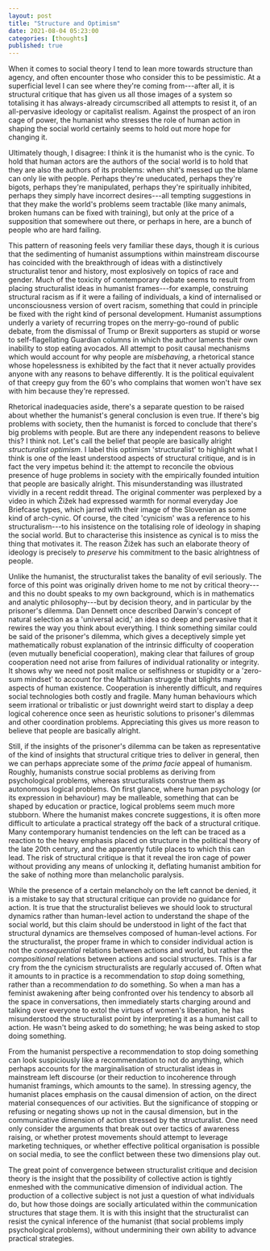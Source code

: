 ```yaml
---
layout: post
title: "Structure and Optimism"
date: 2021-08-04 05:23:00
categories: [thoughts]
published: true
---
```


When it comes to social theory I tend to lean more towards structure than agency, and often encounter those who consider this to be pessimistic. At a superficial level I can see where they're coming from---after all, it is structural critique that has given us all those images of a system so totalising it has always-already circumscribed all attempts to resist it, of an all-pervasive ideology or capitalist realism. Against the prospect of an iron cage of power, the humanist who stresses the role of human action in shaping the social world certainly seems to hold out more hope for changing it.

<!--more-->

Ultimately though, I disagree: I think it is the humanist who is the cynic. To hold that human actors are the authors of the social world is to hold that they are also the authors of its problems: when shit's messed up the blame can only lie with people. Perhaps they're uneducated, perhaps they're bigots, perhaps they're manipulated, perhaps they're spiritually inhibited, perhaps they simply have incorrect desires---all tempting suggestions in that they make the world's problems seem tractable (like many animals, broken humans can be fixed with training), but only at the price of a supposition that somewhere out there, or perhaps in here, are a bunch of people who are hard failing.

This pattern of reasoning feels very familiar these days, though it is curious that the sedimenting of humanist assumptions within mainstream discourse has coincided with the breakthrough of ideas with a distinctively structuralist tenor and history, most explosively on topics of race and gender. Much of the toxicity of contemporary debate seems to result from placing structuralist ideas in humanist frames---for example, construing structural racism as if it were a failing of individuals, a kind of internalised or unconsciousness version of overt racism, something that could in principle be fixed with the right kind of personal development. Humanist assumptions underly a variety of recurring tropes on the merry-go-round of public debate, from the dismissal of Trump or Brexit supporters as stupid or worse to self-flagellating Guardian columns in which the author laments their own inability to stop eating avocados. All attempt to posit causal mechanisms which would account for why people are _misbehaving_, a rhetorical stance whose hopelessness is exhibited by the fact that it never actually provides anyone with any reasons to behave differently. It is the political equivalent of that creepy guy from the 60's who complains that women won't have sex with him because they're repressed.

Rhetorical inadequacies aside, there's a separate question to be raised about whether the humanist's general conclusion is even true. If there's big problems with society, then the humanist is forced to conclude that there's big problems with people. But are there any independent reasons to believe this? I think not. Let's call the belief that people are basically alright _structuralist optimism_. I label this optimism 'structuralist' to highlight what I think is one of the least understood aspects of structural critique, and is in fact the very impetus behind it: the attempt to reconcile the obvious presence of huge problems in society with the empirically founded intuition that people are basically alright. This misunderstanding was illustrated vividly in a recent reddit thread. The original commenter was perplexed by a video in which Žižek had expressed warmth for normal everyday Joe Briefcase types, which jarred with their image of the Slovenian as some kind of arch-cynic. Of course, the cited 'cynicism' was a reference to his structuralism---to his insistence on the totalising role of ideology in shaping the social world. But to characterise this insistence as cynical is to miss the thing that motivates it. The reason Žižek has such an elaborate theory of ideology is precisely to _preserve_ his commitment to the basic alrightness of people.

Unlike the humanist, the structuralist takes the banality of evil seriously. The force of this point was originally driven home to me not by critical theory---and this no doubt speaks to my own background, which is in mathematics and analytic philosophy---but by decision theory, and in particular by the prisoner's dilemma. Dan Dennett once described Darwin's concept of natural selection as a 'universal acid,' an idea so deep and pervasive that it rewires the way you think about everything. I think something similar could be said of the prisoner's dilemma, which gives a deceptively simple yet mathematically robust explanation of the intrinsic difficulty of cooperation (even mutually beneficial cooperation), making clear that failures of group cooperation need not arise from failures of individual rationality or integrity. It shows why we need not posit malice or selfishness or stupidity or a 'zero-sum mindset' to account for the Malthusian struggle that blights many aspects of human existence. Cooperation is inherently difficult, and requires social technologies both costly and fragile. Many human behaviours which seem irrational or tribalistic or just downright weird start to display a deep logical coherence once seen as heuristic solutions to prisoner's dilemmas and other coordination problems. Appreciating this gives us more reason to believe that people are basically alright.

Still, if the insights of the prisoner's dilemma can be taken as representative of the kind of insights that structural critique tries to deliver in general, then we can perhaps appreciate some of the _prima facie_ appeal of humanism. Roughly, humanists construe social problems as deriving from psychological problems, whereas structuralists construe them as autonomous logical problems. On first glance, where human psychology (or its expression in behaviour) may be malleable, something that can be shaped by education or practice, logical problems seem much more stubborn. Where the humanist makes concrete suggestions, it is often more difficult to articulate a practical strategy off the back of a structural critique. Many contemporary humanist tendencies on the left can be traced as a reaction to the heavy emphasis placed on structure in the political theory of the late 20th century, and the apparently futile places to which this can lead. The risk of structural critique is that it reveal the iron cage of power without providing any means of unlocking it, deflating humanist ambition for the sake of nothing more than melancholic paralysis.

While the presence of a certain melancholy on the left cannot be denied, it is a mistake to say that structural critique can provide no guidance for action. It is true that the structuralist believes we should look to structural dynamics rather than human-level action to understand the shape of the social world, but this claim should be understood in light of the fact that structural dynamics are themselves composed of human-level actions. For the structuralist, the proper frame in which to consider individual action is not the _consequential_ relations between actions and world, but rather the _compositional_ relations between actions and social structures. This is a far cry from the the cynicism structuralists are regularly accused of. Often what it amounts to in practice is a recommendation to _stop_ doing something, rather than a recommendation _to_ do something. So when a man has a feminist awakening after being confronted over his tendency to absorb all the space in conversations, then immediately starts charging around and talking over everyone to extol the virtues of women's liberation, he has misunderstood the structuralist point by interpreting it as a humanist call to action. He wasn't being asked to do something; he was being asked to stop doing something.

From the humanist perspective a recommendation to stop doing something can look suspiciously like a recommendation to not do anything, which perhaps accounts for the marginalisation of structuralist ideas in mainstream left discourse (or their reduction to incoherence through humanist framings, which amounts to the same). In stressing agency, the humanist places emphasis on the causal dimension of action, on the direct material consequences of our activities. But the significance of stopping or refusing or negating shows up not in the causal dimension, but in the communicative dimension of action stressed by the structuralist. One need only consider the arguments that break out over tactics of awareness raising, or whether protest movements should attempt to leverage marketing techniques, or whether effective political organisation is possible on social media, to see the conflict between these two dimensions play out.

The great point of convergence between structuralist critique and decision theory is the insight that the possibility of collective action is tightly enmeshed with the communicative dimension of individual action. The production of a collective subject is not just a question of what individuals do, but how those doings are socially articulated within the communication structures that stage them. It is with this insight that the structuralist can resist the cynical inference of the humanist (that social problems imply psychological problems), without undermining their own ability to advance practical strategies.




<!-- ## References
{% bibliography --cited %} -->
